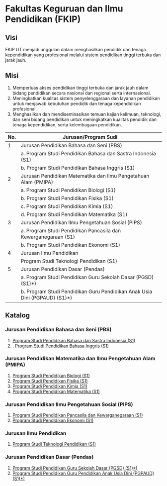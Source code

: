 # Fakultas Keguruan dan Ilmu Pendidikan (FKIP)

## Visi

FKIP UT menjadi unggulan dalam menghasilkan pendidik dan tenaga kependidikan yang profesional melalui sistem pendidikan tinggi terbuka dan jarak jauh.

## Misi

1. Memperluas akses pendidikan tinggi terbuka dan jarak jauh dalam bidang pendidikan secara nasional dan regional serta internasional.
2. Meningkatkan kualitas sistem penyelenggaraan dan layanan pendidikan untuk menjawab kebutuhan pendidik dan tenaga kependidikan profesional.
3. Menghasilkan dan mendiseminasikan temuan kajian keilmuan, teknologi, dan seni bidang pendidikan untuk meningkatkan kualitas pendidik dan tenaga kependidikan, serta kelembagaan pendidikan.

| No. | Jurusan/Program Sudi                                                       |
| --- | -------------------------------------------------------------------------- |
| 1   | Jurusan Pendidikan Bahasa dan Seni (PBS)                                   |
|     | a. Program Studi Pendidikan Bahasa dan Sastra Indonesia (S1)               |
|     | b. Program Studi Pendidikan Bahasa Inggris (S1)                            |
| 2   | Jurusan Pendidikan Matematika dan Ilmu Pengetahuan Alam (PMIPA)            |
|     | a. Program Studi Pendidikan Biologi (S1)                                   |
|     | b. Program Studi Pendidikan Fisika (S1)                                    |
|     | c. Program Studi Pendidikan Kimia (S1)                                     |
|     | d. Program Studi Pendidikan Matematika (S1)                                |
| 3   | Jurusan Pendidikan Ilmu Pengetahuan Sosial (PIPS)                          |
|     | a. Program Studi Pendidikan Pancasila dan Kewarganegaraan (S1)             |
|     | b. Program Studi Pendidikan Ekonomi (S1)                                   |
| 4   | Jurusan Ilmu Pendidikan                                                    |
|     | Program Studi Teknologi Pendidikan (S1)                                    |
| 5   | Jurusan Pendidikan Dasar (Pendas)                                          |
|     | a. Program Studi Pendidikan Guru Sekolah Dasar (PGSD) (S1)*)               |
|     | b. Program Studi Pendidikan Guru Pendidikan Anak Usia Dini (PGPAUD) (S1)*) |

## Katalog

### Jurusan Pendidikan Bahasa dan Seni (PBS)

1. [Program Studi Pendidikan Bahasa dan Sastra Indonesia (S1)](pendidikan-bahasa-dan-sastra-indonesia-s1.md)
2. . [Program Studi Pendidikan Bahasa Inggris (S1)](pendidikan-bahasa-inggris-s1.md)

### Jurusan Pendidikan Matematika dan Ilmu Pengetahuan Alam (PMIPA)

1. [Program Studi Pendidikan Biologi (S1)](pendidikan-biologi-s1.md)
2. [Program Studi Pendidikan Fisika (S1)](pendidikan-fisika-s1.md)
3. [Program Studi Pendidikan Kimia (S1)](pendidikan-kimia-s1.md)
4. [Program Studi Pendidikan Matematika (S1)](pendidikan-matematika-s1.md)

### Jurusan Pendidikan Ilmu Pengetahuan Sosial (PIPS)

1. [Program Studi Pendidikan Pancasila dan Kewarganegaraan (S1)](pendidikan-pancasila-dan-kewarganegaraan-s1.md)
2. [Program Studi Pendidikan Ekonomi (S1)](pendidikan-ekonomi-s1.md)

### Jurusan Ilmu Pendidikan

1. [Program Studi Teknologi Pendidikan (S1)](program-studi-teknologi-pendidikan-s1.md)

### Jurusan Pendidikan Dasar (Pendas)

1. [Program Studi Pendidikan Guru Sekolah Dasar (PGSD) (S1)*)](pendidikan-guru-sekolah-dasar-pgsd-s1.md)
2. [Program Studi Pendidikan Guru Pendidikan Anak Usia Dini (PGPAUD) (S1)*)](pendidikan-guru-pendidikan-anak-usia-dini-pgpaud-s1.md)

